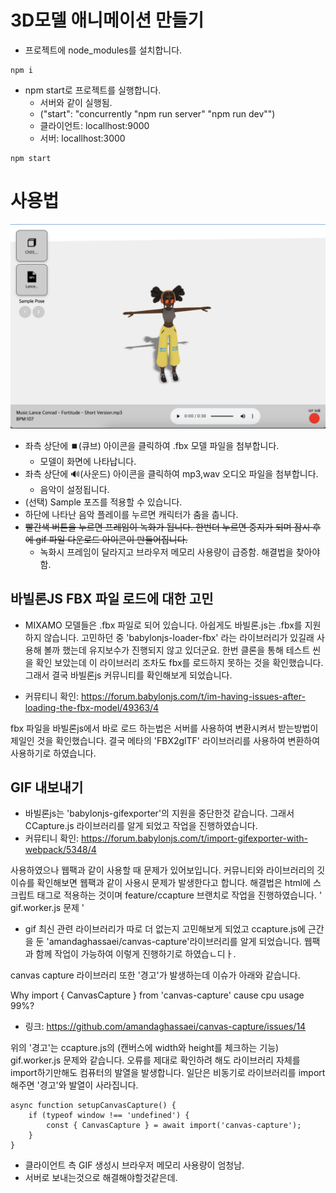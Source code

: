 # 3D모델 애니메이션 만들기

- 프로젝트에 node_modules를 설치합니다.
```
npm i 
```

- npm start로 프로젝트를 실행합니다. 
    - 서버와 같이 실행됨.
    - ("start": "concurrently \"npm run server\" \"npm run dev\"")
    - 클라이언트: locallhost:9000
    - 서버: locallhost:3000
```
npm start
```

# 사용법

![메인 화면](./src/assets/img/03.png)

- 좌측 상단에 ⏹️(큐브) 아이콘을 클릭하여 .fbx 모델 파일을 첨부합니다.
    - 모델이 화면에 나타납니다.
- 좌측 상단에 🔊(사운드) 아이콘을 클릭하여 mp3,wav 오디오 파일을 첨부합니다.
    - 음악이 설정됩니다.
- (선택) Sample 포즈를 적용할 수 있습니다.
- 하단에 나타난 음악 플레이를 누르면 캐릭터가 춤을 춥니다.
- <del>빨간색 버튼을 누르면 프레임이 녹화가 됩니다. 한번더 누르면 중지가 되며 잠시 후에 gif 파일 다운로드 아이콘이 만들어집니다.</del>
    - 녹화시 프레임이 달라지고 브라우저 메모리 사용량이 급증함. 해결법을 찾아야함.

## 바빌론JS FBX 파일 로드에 대한 고민 
- MIXAMO 모델들은 .fbx 파일로 되어 있습니다. 아쉽게도 바빌론.js는 .fbx를 지원하지 않습니다. 고민하던 중 'babylonjs-loader-fbx' 라는 라이브러리가 있길래 사용해 볼까 했는데 유지보수가 진행되지 않고 있더군요. 한번 클론을 통해 테스트 씬을 확인 보았는데 이 라이브러리 조차도 fbx를 로드하지 못하는 것을 확인했습니다. 그래서 결국 바빌론js 커뮤니티를 확인해보게 되었습니다.

- 커뮤티니 확인: https://forum.babylonjs.com/t/im-having-issues-after-loading-the-fbx-model/49363/4

fbx 파일을 바빌론js에서 바로 로드 하는법은 서버를 사용하여 변환시켜서 받는방법이 제일인 것을 확인했습니다. 결국 메타의 'FBX2glTF' 라이브러리를 사용하여 변환하여 사용하기로 하였습니다.


## GIF 내보내기
- 바빌론js는 'babylonjs-gifexporter'의 지원을 중단한것 같습니다. 그래서 CCapture.js 라이브러리를 알게 되었고 작업을 진행하였습니다. 
- 커뮤티니 확인: https://forum.babylonjs.com/t/import-gifexporter-with-webpack/5348/4

사용하였으나 웹팩과 같이 사용할 때 문제가 있어보입니다. 커뮤니티와 라이브러리의 깃 이슈를 확인해보면 웹팩과 같이 사용시 문제가 발생한다고 합니다. 해결법은 html에 스크립트 태그로 적용하는 것이며 feature/ccapture 브랜치로 작업을 진행하였습니다.
' gif.worker.js 문제 '

- gif 최신 관련 라이브러리가 따로 더 없는지 고민해보게 되었고 ccapture.js에 근간을 둔 'amandaghassaei/canvas-capture'라이브러리를 알게 되었습니다. 웹팩과 함께 작업이 가능하여 이렇게 진행하기로 하였습ㄴ디ㅏ.

canvas capture 라이브러리 또한 '경고'가 발생하는데 이슈가 아래와 같습니다.

Why import { CanvasCapture } from 'canvas-capture' cause cpu usage 99%?
- 링크: https://github.com/amandaghassaei/canvas-capture/issues/14

위의 '경고'는 ccapture.js의 (캔버스에 width와 height를 체크하는 기능) gif.worker.js 문제와 같습니다.
오류를 제대로 확인하려 해도 라이브러리 자체를 import하기만해도 컴퓨터의 발열을 발생합니다. 일단은 비동기로 라이브러리를 import 해주면 '경고'와 발열이 사라집니다.

```
async function setupCanvasCapture() {
    if (typeof window !== 'undefined') {
        const { CanvasCapture } = await import('canvas-capture');
    }
}
```

- 클라이언트 측 GIF 생성시 브라우저 메모리 사용량이 엄청남.
- 서버로 보내는것으로 해결해야할것같은데.